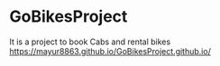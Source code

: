 # GoBikesProject
It is a project to book Cabs and rental bikes
https://mayur8863.github.io/GoBikesProject.github.io/

